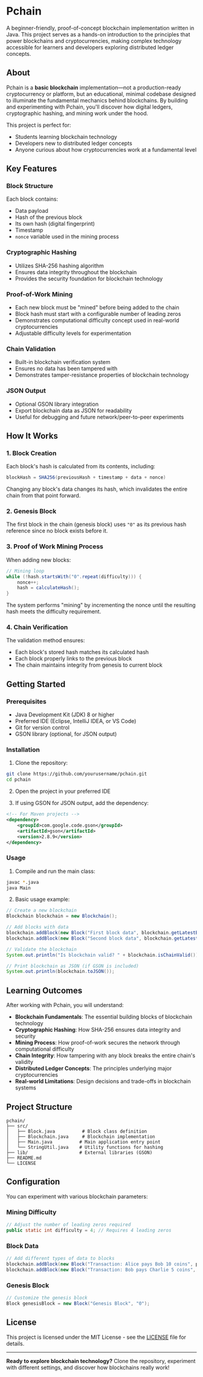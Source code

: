 # Pchain

A beginner-friendly, proof-of-concept blockchain implementation written in Java. This project serves as a hands-on introduction to the principles that power blockchains and cryptocurrencies, making complex technology accessible for learners and developers exploring distributed ledger concepts.

## About

Pchain is a **basic blockchain** implementation—not a production-ready cryptocurrency or platform, but an educational, minimal codebase designed to illuminate the fundamental mechanics behind blockchains. By building and experimenting with Pchain, you'll discover how digital ledgers, cryptographic hashing, and mining work under the hood.

This project is perfect for:
- Students learning blockchain technology
- Developers new to distributed ledger concepts
- Anyone curious about how cryptocurrencies work at a fundamental level

## Key Features

### Block Structure
Each block contains:
- Data payload
- Hash of the previous block
- Its own hash (digital fingerprint)
- Timestamp
- `nonce` variable used in the mining process

### Cryptographic Hashing
- Utilizes SHA-256 hashing algorithm
- Ensures data integrity throughout the blockchain
- Provides the security foundation for blockchain technology

### Proof-of-Work Mining
- Each new block must be "mined" before being added to the chain
- Block hash must start with a configurable number of leading zeros
- Demonstrates computational difficulty concept used in real-world cryptocurrencies
- Adjustable difficulty levels for experimentation

### Chain Validation
- Built-in blockchain verification system
- Ensures no data has been tampered with
- Demonstrates tamper-resistance properties of blockchain technology

### JSON Output
- Optional GSON library integration
- Export blockchain data as JSON for readability
- Useful for debugging and future network/peer-to-peer experiments

## How It Works

### 1. Block Creation
Each block's hash is calculated from its contents, including:
```java
blockHash = SHA256(previousHash + timestamp + data + nonce)
```

Changing any block's data changes its hash, which invalidates the entire chain from that point forward.

### 2. Genesis Block
The first block in the chain (genesis block) uses `"0"` as its previous hash reference since no block exists before it.

### 3. Proof of Work Mining Process
When adding new blocks:
```java
// Mining loop
while (!hash.startsWith("0".repeat(difficulty))) {
    nonce++;
    hash = calculateHash();
}
```

The system performs "mining" by incrementing the nonce until the resulting hash meets the difficulty requirement.

### 4. Chain Verification
The validation method ensures:
- Each block's stored hash matches its calculated hash
- Each block properly links to the previous block
- The chain maintains integrity from genesis to current block

## Getting Started

### Prerequisites

- Java Development Kit (JDK) 8 or higher
- Preferred IDE (Eclipse, IntelliJ IDEA, or VS Code)
- Git for version control
- GSON library (optional, for JSON output)

### Installation

1. Clone the repository:
```bash
git clone https://github.com/yourusername/pchain.git
cd pchain
```

2. Open the project in your preferred IDE

3. If using GSON for JSON output, add the dependency:
```xml
<!-- For Maven projects -->
<dependency>
    <groupId>com.google.code.gson</groupId>
    <artifactId>gson</artifactId>
    <version>2.8.9</version>
</dependency>
```

### Usage

1. Compile and run the main class:
```bash
javac *.java
java Main
```

2. Basic usage example:
```java
// Create a new blockchain
Blockchain blockchain = new Blockchain();

// Add blocks with data
blockchain.addBlock(new Block("First block data", blockchain.getLatestBlock().hash));
blockchain.addBlock(new Block("Second block data", blockchain.getLatestBlock().hash));

// Validate the blockchain
System.out.println("Is blockchain valid? " + blockchain.isChainValid());

// Print blockchain as JSON (if GSON is included)
System.out.println(blockchain.toJSON());
```

## Learning Outcomes

After working with Pchain, you will understand:

- **Blockchain Fundamentals**: The essential building blocks of blockchain technology
- **Cryptographic Hashing**: How SHA-256 ensures data integrity and security
- **Mining Process**: How proof-of-work secures the network through computational difficulty
- **Chain Integrity**: How tampering with any block breaks the entire chain's validity
- **Distributed Ledger Concepts**: The principles underlying major cryptocurrencies
- **Real-world Limitations**: Design decisions and trade-offs in blockchain systems

## Project Structure

```
pchain/
├── src/
│   ├── Block.java          # Block class definition
│   ├── Blockchain.java     # Blockchain implementation
│   ├── Main.java          # Main application entry point
│   └── StringUtil.java    # Utility functions for hashing
├── lib/                   # External libraries (GSON)
├── README.md
└── LICENSE
```

## Configuration

You can experiment with various blockchain parameters:

### Mining Difficulty
```java
// Adjust the number of leading zeros required
public static int difficulty = 4; // Requires 4 leading zeros
```

### Block Data
```java
// Add different types of data to blocks
blockchain.addBlock(new Block("Transaction: Alice pays Bob 10 coins", previousHash));
blockchain.addBlock(new Block("Transaction: Bob pays Charlie 5 coins", previousHash));
```

### Genesis Block
```java
// Customize the genesis block
Block genesisBlock = new Block("Genesis Block", "0");
```

## License

This project is licensed under the MIT License - see the [LICENSE](LICENSE) file for details.

---

**Ready to explore blockchain technology?** Clone the repository, experiment with different settings, and discover how blockchains really work!
